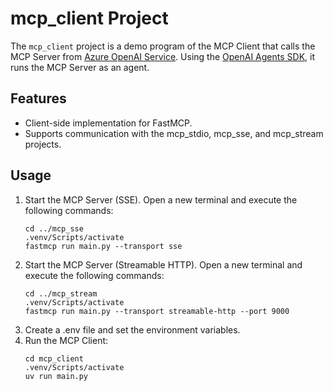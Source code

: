 # mcp_client Project

The `mcp_client` project is a demo program of the MCP Client that calls the MCP Server from [Azure OpenAI Service](https://learn.microsoft.com/ja-jp/azure/ai-services/openai/overview). Using the [OpenAI Agents SDK](https://openai.github.io/openai-agents-python/), it runs the MCP Server as an agent.

## Features

- Client-side implementation for FastMCP.
- Supports communication with the mcp_stdio, mcp_sse, and mcp_stream projects.

## Usage

1. Start the MCP Server (SSE). Open a new terminal and execute the following commands:
    ```
    cd ../mcp_sse
    .venv/Scripts/activate
    fastmcp run main.py --transport sse
    ```
2. Start the MCP Server (Streamable HTTP). Open a new terminal and execute the following commands:
    ```
    cd ../mcp_stream
    .venv/Scripts/activate
    fastmcp run main.py --transport streamable-http --port 9000
    ```
3. Create a .env file and set the environment variables.
4. Run the MCP Client:
    ```
    cd mcp_client
    .venv/Scripts/activate
    uv run main.py
    ```